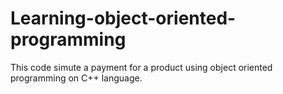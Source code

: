 # Learning-object-oriented-programming
This code simute a payment for a product using object oriented programming on C++ language.
